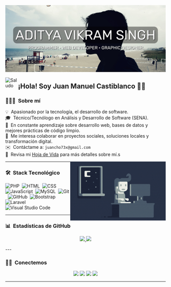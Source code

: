![Juan Developer Banner](https://raw.githubusercontent.com/AVS1508/AVS1508/master/assets/Aditya%20Vikram%20Singh%20Banner.jpg)

<img alt="Saludo" src="./assets/Hand%20Wave.gif" width='40' align="left"/><h2>¡Hola! Soy Juan Manuel Castiblanco 👨‍💻</h2>

### 👨🏻‍💻 &nbsp;Sobre mí

💡 &nbsp;Apasionado por la tecnología, el desarrollo de software.\
🎓 &nbsp;Técnico/Tecnólogo en Análisis y Desarrollo de Software (SENA).\
🌱 &nbsp;En constante aprendizaje sobre desarrollo web, bases de datos y mejores prácticas de código limpio.\
💬 &nbsp;Me interesa colaborar en proyectos sociales, soluciones locales y transformación digital.\
✉️ &nbsp;Contáctame a: `juancho73x@gmail.com`\
📄 &nbsp;Revisa mi [Hoja de Vida](https://link-a-tu-cv.com) para más detalles sobre mí.s

<img alt="Coding de noche" src="https://raw.githubusercontent.com/AVS1508/AVS1508/master/assets/Night-Coding.gif" align="right"/>

---

### 🛠 &nbsp;Stack Tecnológico

![PHP](https://img.shields.io/badge/-PHP-05122A?style=flat&logo=php&logoColor=8892BF)&nbsp;
![HTML](https://img.shields.io/badge/-HTML-05122A?style=flat&logo=HTML5)&nbsp;
![CSS](https://img.shields.io/badge/-CSS-05122A?style=flat&logo=CSS3&logoColor=1572B6)&nbsp;
![JavaScript](https://img.shields.io/badge/-JavaScript-05122A?style=flat&logo=javascript)&nbsp;
![MySQL](https://img.shields.io/badge/-MySQL-05122A?style=flat&logo=mysql)&nbsp;
![Git](https://img.shields.io/badge/-Git-05122A?style=flat&logo=git)&nbsp;
![GitHub](https://img.shields.io/badge/-GitHub-05122A?style=flat&logo=github)&nbsp;
![Bootstrap](https://img.shields.io/badge/-Bootstrap-05122A?style=flat&logo=bootstrap)\
![Laravel](https://img.shields.io/badge/-Laravel-05122A?style=flat&logo=laravel)&nbsp;
![Visual Studio Code](https://img.shields.io/badge/-VS%20Code-05122A?style=flat&logo=visual-studio-code)&nbsp;

---

### 📊 &nbsp;Estadísticas de GitHub

<p align="center">
<a href="https://github.com/AVS1508">
  <img height="180em" src="https://github-readme-stats-eight-theta.vercel.app/api?username=AVS1508&show_icons=true&theme=algolia&include_all_commits=true&count_private=true"/>
  <img height="180em" src="https://github-readme-stats-eight-theta.vercel.app/api/top-langs/?username=AVS1508&layout=compact&langs_count=8&theme=algolia"/>
</a>
</p>
---

### 🤝🏻 &nbsp;Conectemos

<p align="center">
<a href="https://www.linkedin.com/in/juan-dev/"><img src="https://img.shields.io/badge/-LinkedIn-0077B5?style=flat&logo=linkedin&logoColor=white"/></a>
<a href="mailto:juan.dev@email.com"><img src="https://img.shields.io/badge/-juan.dev@email.com-D14836?style=flat&logo=gmail&logoColor=white"/></a>
<a href="https://github.com/juanusuario"><img src="https://img.shields.io/badge/-GitHub-181717?style=flat&logo=github&logoColor=white"/></a>
<a href="https://tuportafolio.netlify.app"><img src="https://img.shields.io/badge/-Portafolio%20Web-3423A6?style=flat&logo=Google-Chrome&logoColor=white"/></a>
</p>

---


